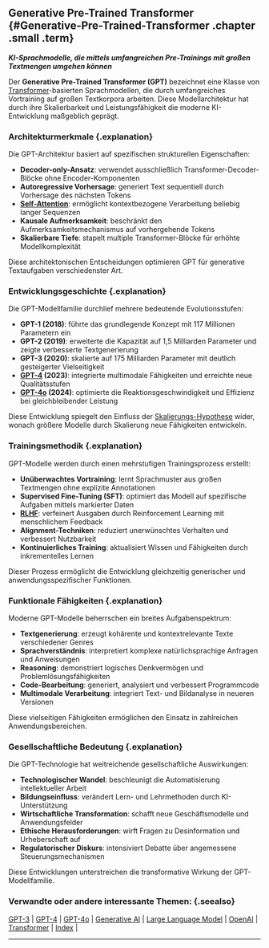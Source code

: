 ## Generative Pre-Trained Transformer {#Generative-Pre-Trained-Transformer .chapter .small .term}

***KI-Sprachmodelle, die mittels umfangreichen Pre-Trainings mit großen Textmengen umgehen können***

Der **Generative Pre-Trained Transformer (GPT)** bezeichnet eine Klasse von [Transformer](#Transformer)-basierten Sprachmodellen, die durch umfangreiches Vortraining auf großen Textkorpora arbeiten.
Diese Modellarchitektur hat durch ihre Skalierbarkeit und Leistungsfähigkeit die moderne KI-Entwicklung maßgeblich geprägt.

### Architekturmerkmale {.explanation}

Die GPT-Architektur basiert auf spezifischen strukturellen Eigenschaften:

- **Decoder-only-Ansatz**: verwendet ausschließlich Transformer-Decoder-Blöcke ohne Encoder-Komponenten
- **Autoregressive Vorhersage**: generiert Text sequentiell durch Vorhersage des nächsten Tokens
- **[Self-Attention](#Self-Attention)**: ermöglicht kontextbezogene Verarbeitung beliebig langer Sequenzen
- **Kausale Aufmerksamkeit**: beschränkt den Aufmerksamkeitsmechanismus auf vorhergehende Tokens
- **Skalierbare Tiefe**: stapelt multiple Transformer-Blöcke für erhöhte Modellkomplexität

Diese architektonischen Entscheidungen optimieren GPT für generative Textaufgaben verschiedenster Art.

### Entwicklungsgeschichte {.explanation}

Die GPT-Modellfamilie durchlief mehrere bedeutende Evolutionsstufen:

- **GPT-1 (2018)**: führte das grundlegende Konzept mit 117 Millionen Parametern ein
- **GPT-2 (2019)**: erweiterte die Kapazität auf 1,5 Milliarden Parameter und zeigte verbesserte Textgenerierung
- **GPT-3 (2020)**: skalierte auf 175 Milliarden Parameter mit deutlich gesteigerter Vielseitigkeit
- **[GPT-4](#GPT-4) (2023)**: integrierte multimodale Fähigkeiten und erreichte neue Qualitätsstufen
- **[GPT-4o](#GPT-4o) (2024)**: optimierte die Reaktionsgeschwindigkeit und Effizienz bei gleichbleibender Leistung

Diese Entwicklung spiegelt den Einfluss der [Skalierungs-Hypothese](#Skalierungs-Hypothese) wider, wonach größere Modelle durch Skalierung neue Fähigkeiten entwickeln.

### Trainingsmethodik {.explanation}

GPT-Modelle werden durch einen mehrstufigen Trainingsprozess erstellt:

- **Unüberwachtes Vortraining**: lernt Sprachmuster aus großen Textmengen ohne explizite Annotationen
- **Supervised Fine-Tuning (SFT)**: optimiert das Modell auf spezifische Aufgaben mittels markierter Daten
- **[RLHF](#RLHF)**: verfeinert Ausgaben durch Reinforcement Learning mit menschlichem Feedback
- **Alignment-Techniken**: reduziert unerwünschtes Verhalten und verbessert Nutzbarkeit
- **Kontinuierliches Training**: aktualisiert Wissen und Fähigkeiten durch inkrementelles Lernen

Dieser Prozess ermöglicht die Entwicklung gleichzeitig generischer und anwendungsspezifischer Funktionen.

### Funktionale Fähigkeiten {.explanation}

Moderne GPT-Modelle beherrschen ein breites Aufgabenspektrum:

- **Textgenerierung**: erzeugt kohärente und kontextrelevante Texte verschiedener Genres
- **Sprachverständnis**: interpretiert komplexe natürlichsprachige Anfragen und Anweisungen
- **Reasoning**: demonstriert logisches Denkvermögen und Problemlösungsfähigkeiten
- **Code-Bearbeitung**: generiert, analysiert und verbessert Programmcode
- **Multimodale Verarbeitung**: integriert Text- und Bildanalyse in neueren Versionen

Diese vielseitigen Fähigkeiten ermöglichen den Einsatz in zahlreichen Anwendungsbereichen.

### Gesellschaftliche Bedeutung {.explanation}

Die GPT-Technologie hat weitreichende gesellschaftliche Auswirkungen:

- **Technologischer Wandel**: beschleunigt die Automatisierung intellektueller Arbeit
- **Bildungseinfluss**: verändert Lern- und Lehrmethoden durch KI-Unterstützung
- **Wirtschaftliche Transformation**: schafft neue Geschäftsmodelle und Anwendungsfelder
- **Ethische Herausforderungen**: wirft Fragen zu Desinformation und Urheberschaft auf
- **Regulatorischer Diskurs**: intensiviert Debatte über angemessene Steuerungsmechanismen

Diese Entwicklungen unterstreichen die transformative Wirkung der GPT-Modellfamilie.

### Verwandte oder andere interessante Themen: {.seealso}

[GPT-3](#GPT-3) |
[GPT-4](#GPT-4) |
[GPT-4o](#GPT-4o) |
[Generative AI](#Generative-AI) |
[Large Language Model](#Large-Language-Model) |
[OpenAI](#OpenAI) |
[Transformer](#Transformer) |
[Index](#Index) |

----




